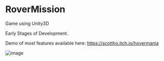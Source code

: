 # RoverMission

Game using Unity3D

Early Stages of Development.

Demo of most features available here: https://scottho.itch.io/hovermania

![image](https://github.com/ScottHo/RoverMission/assets/9061433/473b9ddb-5c12-4f03-83e5-c95e0c2e1d75)

